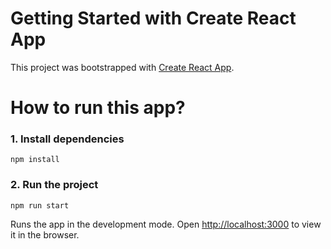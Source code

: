 # Getting Started with Create React App

This project was bootstrapped with [Create React App](https://github.com/facebook/create-react-app).

# How to run this app?

### 1. Install dependencies

```
npm install
```

### 2. Run the project

```
npm run start
```

Runs the app in the development mode.
Open [http://localhost:3000](http://localhost:3000) to view it in the browser.
